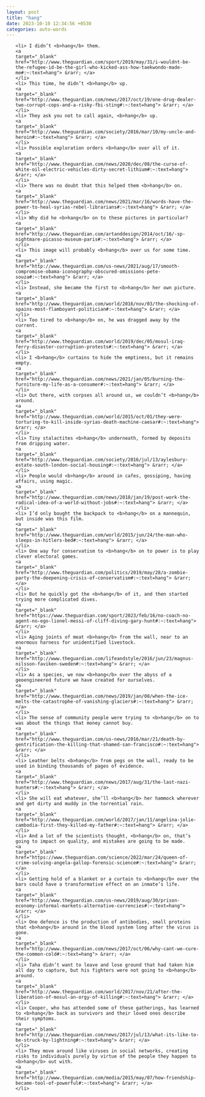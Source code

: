 ```yaml
---
layout: post
title: "hang"
date: 2023-10-10 12:34:56 +0530
categories: auto-words
---
```

<ol>

    <li> I didn’t <b>hang</b> them.
    <a 
    target="_blank" 
    href="http://www.theguardian.com/sport/2019/may/31/i-wouldnt-be-the-refugee-id-be-the-girl-who-kicked-ass-how-taekwondo-made-me#:~:text=hang"> &rarr; </a>
    </li>
    <li> This time, he didn’t <b>hang</b> up.
    <a 
    target="_blank" 
    href="http://www.theguardian.com/news/2017/oct/19/one-drug-dealer-two-corrupt-cops-and-a-risky-fbi-sting#:~:text=hang"> &rarr; </a>
    </li>
    <li> They ask you not to call again, <b>hang</b> up.
    <a 
    target="_blank" 
    href="http://www.theguardian.com/society/2016/mar/10/my-uncle-and-heroin#:~:text=hang"> &rarr; </a>
    </li>
    <li> Possible exploration orders <b>hang</b> over all of it.
    <a 
    target="_blank" 
    href="http://www.theguardian.com/news/2020/dec/08/the-curse-of-white-oil-electric-vehicles-dirty-secret-lithium#:~:text=hang"> &rarr; </a>
    </li>
    <li> There was no doubt that this helped them <b>hang</b> on.
    <a 
    target="_blank" 
    href="http://www.theguardian.com/news/2021/mar/16/words-have-the-power-to-heal-syrias-rebel-librarians#:~:text=hang"> &rarr; </a>
    </li>
    <li> Why did he <b>hang</b> on to these pictures in particular?
    <a 
    target="_blank" 
    href="http://www.theguardian.com/artanddesign/2014/oct/16/-sp-nightmare-picasso-museum-paris#:~:text=hang"> &rarr; </a>
    </li>
    <li> This image will probably <b>hang</b> over us for some time.
    <a 
    target="_blank" 
    href="http://www.theguardian.com/us-news/2021/aug/17/smooth-compromise-obama-iconography-obscured-omissions-pete-souza#:~:text=hang"> &rarr; </a>
    </li>
    <li> Instead, she became the first to <b>hang</b> her own picture.
    <a 
    target="_blank" 
    href="http://www.theguardian.com/world/2016/nov/03/the-shocking-of-spains-most-flamboyant-politician#:~:text=hang"> &rarr; </a>
    </li>
    <li> Too tired to <b>hang</b> on, he was dragged away by the current.
    <a 
    target="_blank" 
    href="http://www.theguardian.com/world/2019/dec/05/mosul-iraq-ferry-disaster-corruption-protests#:~:text=hang"> &rarr; </a>
    </li>
    <li> I <b>hang</b> curtains to hide the emptiness, but it remains empty.
    <a 
    target="_blank" 
    href="http://www.theguardian.com/news/2021/jan/05/burning-the-furniture-my-life-as-a-consumer#:~:text=hang"> &rarr; </a>
    </li>
    <li> Out there, with corpses all around us, we couldn’t <b>hang</b> around.
    <a 
    target="_blank" 
    href="http://www.theguardian.com/world/2015/oct/01/they-were-torturing-to-kill-inside-syrias-death-machine-caesar#:~:text=hang"> &rarr; </a>
    </li>
    <li> Tiny stalactites <b>hang</b> underneath, formed by deposits from dripping water.
    <a 
    target="_blank" 
    href="http://www.theguardian.com/society/2016/jul/13/aylesbury-estate-south-london-social-housing#:~:text=hang"> &rarr; </a>
    </li>
    <li> People would <b>hang</b> around in cafes, gossiping, having affairs, using magic.
    <a 
    target="_blank" 
    href="http://www.theguardian.com/news/2018/jan/19/post-work-the-radical-idea-of-a-world-without-jobs#:~:text=hang"> &rarr; </a>
    </li>
    <li> I’d only bought the backpack to <b>hang</b> on a mannequin, but inside was this film.
    <a 
    target="_blank" 
    href="http://www.theguardian.com/world/2015/jun/24/the-man-who-sleeps-in-hitlers-bed#:~:text=hang"> &rarr; </a>
    </li>
    <li> One way for conservatism to <b>hang</b> on to power is to play clever electoral games.
    <a 
    target="_blank" 
    href="http://www.theguardian.com/politics/2019/may/28/a-zombie-party-the-deepening-crisis-of-conservatism#:~:text=hang"> &rarr; </a>
    </li>
    <li> But he quickly got the <b>hang</b> of it, and then started trying more complicated dives.
    <a 
    target="_blank" 
    href="https://www.theguardian.com/sport/2023/feb/16/no-coach-no-agent-no-ego-lionel-messi-of-cliff-diving-gary-hunt#:~:text=hang"> &rarr; </a>
    </li>
    <li> Aging joints of meat <b>hang</b> from the wall, near to an enormous harness for unidentified livestock.
    <a 
    target="_blank" 
    href="http://www.theguardian.com/lifeandstyle/2016/jun/23/magnus-nilsson-faviken-sweden#:~:text=hang"> &rarr; </a>
    </li>
    <li> As a species, we now <b>hang</b> over the abyss of a geoengineered future we have created for ourselves.
    <a 
    target="_blank" 
    href="http://www.theguardian.com/news/2019/jan/08/when-the-ice-melts-the-catastrophe-of-vanishing-glaciers#:~:text=hang"> &rarr; </a>
    </li>
    <li> The sense of community people were trying to <b>hang</b> on to was about the things that money cannot buy.
    <a 
    target="_blank" 
    href="http://www.theguardian.com/us-news/2016/mar/21/death-by-gentrification-the-killing-that-shamed-san-francisco#:~:text=hang"> &rarr; </a>
    </li>
    <li> Leather belts <b>hang</b> from pegs on the wall, ready to be used in binding thousands of pages of evidence.
    <a 
    target="_blank" 
    href="http://www.theguardian.com/news/2017/aug/31/the-last-nazi-hunters#:~:text=hang"> &rarr; </a>
    </li>
    <li> She will eat whatever, she’ll <b>hang</b> her hammock wherever and get dirty and muddy in the torrential rain.
    <a 
    target="_blank" 
    href="http://www.theguardian.com/world/2017/jan/11/angelina-jolie-cambodia-first-they-killed-my-father#:~:text=hang"> &rarr; </a>
    </li>
    <li> And a lot of the scientists thought, <b>hang</b> on, that’s going to impact on quality, and mistakes are going to be made.
    <a 
    target="_blank" 
    href="https://www.theguardian.com/science/2022/mar/24/queen-of-crime-solving-angela-gallop-forensic-science#:~:text=hang"> &rarr; </a>
    </li>
    <li> Getting hold of a blanket or a curtain to <b>hang</b> over the bars could have a transformative effect on an inmate’s life.
    <a 
    target="_blank" 
    href="http://www.theguardian.com/us-news/2019/aug/30/prison-economy-informal-markets-alternative-currencies#:~:text=hang"> &rarr; </a>
    </li>
    <li> One defence is the production of antibodies, small proteins that <b>hang</b> around in the blood system long after the virus is gone.
    <a 
    target="_blank" 
    href="http://www.theguardian.com/news/2017/oct/06/why-cant-we-cure-the-common-cold#:~:text=hang"> &rarr; </a>
    </li>
    <li> Taha didn’t want to leave and lose ground that had taken him all day to capture, but his fighters were not going to <b>hang</b> around.
    <a 
    target="_blank" 
    href="http://www.theguardian.com/world/2017/nov/21/after-the-liberation-of-mosul-an-orgy-of-killing#:~:text=hang"> &rarr; </a>
    </li>
    <li> Cooper, who has attended some of these gatherings, has learned to <b>hang</b> back as survivors and their loved ones describe their symptoms.
    <a 
    target="_blank" 
    href="http://www.theguardian.com/news/2017/jul/13/what-its-like-to-be-struck-by-lightning#:~:text=hang"> &rarr; </a>
    </li>
    <li> They move around like viruses in social networks, creating risks to individuals purely by virtue of the people they happen to <b>hang</b> out with.
    <a 
    target="_blank" 
    href="http://www.theguardian.com/media/2015/may/07/how-friendship-became-tool-of-powerful#:~:text=hang"> &rarr; </a>
    </li>